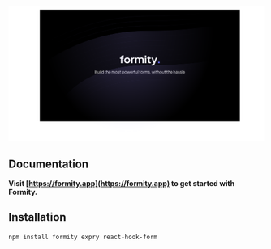 <!-- markdownlint-disable MD033 -->
<!-- markdownlint-disable MD041 -->

<div align="center">
    <a href="https://formity.app/" title="Formity - Build The Most Powerful Forms, Without The Hassle">
        <img src="https://raw.githubusercontent.com/martiserra99/formity/main/image.svg" alt="Formity Logo" />
    </a>
</div>

## Documentation

**Visit [https://formity.app](https://formity.app) to get started with Formity.**

## Installation

```bash
npm install formity expry react-hook-form
```
